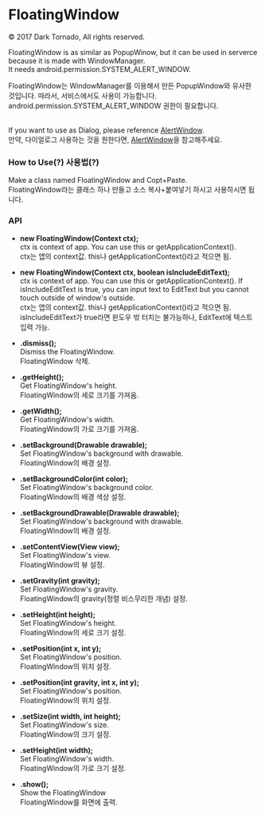 # FloatingWindow

© 2017 Dark Tornado, All rights reserved.

FloatingWindow is as similar as PopupWinow, but it can be used in serverce because it is made with WindowManager.<br>
It needs android.permission.SYSTEM_ALERT_WINDOW.<br>

FloatingWindow는 WindowManager를 이용해서 만든 PopupWindow와 유사한 것입니다. 따라서, 서비스에서도 사용이 가능합니다.<br>
android.permission.SYSTEM_ALERT_WINDOW 권한이 필요합니다.<br><br>


If you want to use as Dialog, please reference <a href="https://github.com/DarkTornado/AlertWindow">AlertWindow</a>.<br>
만약, 다이얼로그 사용하는 것을 원한다면, <a href="https://github.com/DarkTornado/AlertWindow">AlertWindow</a>을 참고해주세요.


### How to Use(?) 사용법(?)
Make a class named FloatingWindow and Copt+Paste.<br>
FloatingWindow라는 클래스 하나 만들고 소스 복사+붙여넣기 하시고 사용하시면 됩니다.<br>


### API

- <b>new FloatingWindow(Context ctx);</b><br>
ctx is context of app. You can use this or getApplicationContext().<br>
ctx는 앱의 context값. this나 getApplicationContext()라고 적으면 됨.

- <b>new FloatingWindow(Context ctx, boolean isIncludeEditText);</b><br>
ctx is context of app. You can use this or getApplicationContext(). If isIncludeEditText is true, you can input text to EditText but you cannot touch outside of window's outside.<br>
ctx는 앱의 context값. this나 getApplicationContext()라고 적으면 됨. isIncludeEditText가 true라면 윈도우 밖 터치는 불가능하나, EditText에 텍스트 입력 가능.

- <b>.dismiss();</b><br>
Dismiss the FloatingWindow.<br>
FloatingWindow 삭제.

- <b>.getHeight();</b><br>
Get FloatingWindow's height.<br>
FloatingWindow의 세로 크기를 가져옴.

- <b>.getWidth();</b><br>
Get FloatingWindow's width.<br>
FloatingWindow의 가로 크기를 가져옴.

- <b>.setBackground(Drawable drawable);</b><br>
Set FloatingWindow's background with drawable.<br>
FloatingWindow의 배경 설정.

- <b>.setBackgroundColor(int color);</b><br>
Set FloatingWindow's background color.<br>
FloatingWindow의 배경 색상 설정.

- <b>.setBackgroundDrawable(Drawable drawable);</b><br>
Set FloatingWindow's background with drawable.<br>
FloatingWindow의 배경 설정.

- <b>.setContentView(View view);</b><br>
Set FloatingWindow's view.<br>
FloatingWindow의 뷰 설정.

- <b>.setGravity(int gravity);</b><br>
Set FloatingWindow's gravity.<br>
FloatingWindow의 gravity(정렬 비스무리한 개념) 설정.

- <b>.setHeight(int height);</b><br>
Set FloatingWindow's height.<br>
FloatingWindow의 세로 크기 설정.

- <b>.setPosition(int x, int y);</b><br>
Set FloatingWindow's position.<br>
FloatingWindow의 위치 설정.

- <b>.setPosition(int gravity, int x, int y);</b><br>
Set FloatingWindow's position.<br>
FloatingWindow의 위치 설정.

- <b>.setSize(int width, int height);</b><br>
Set FloatingWindow's size.<br>
FloatingWindow의 크기 설정.

- <b>.setHeight(int width);</b><br>
Set FloatingWindow's width.<br>
FloatingWindow의 가로 크기 설정.

- <b>.show();</b><br>
Show the FloatingWindow<br>
FloatingWindow를 화면에 출력.

